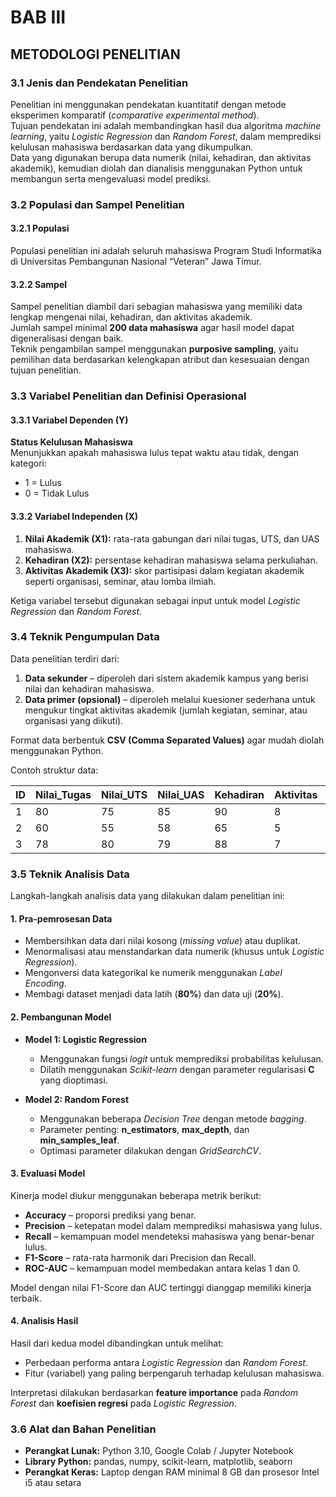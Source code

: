 # BAB III

## METODOLOGI PENELITIAN

### 3.1 Jenis dan Pendekatan Penelitian

Penelitian ini menggunakan pendekatan kuantitatif dengan metode eksperimen komparatif (_comparative experimental method_).  
Tujuan pendekatan ini adalah membandingkan hasil dua algoritma _machine learning_, yaitu _Logistic Regression_ dan _Random Forest_, dalam memprediksi kelulusan mahasiswa berdasarkan data yang dikumpulkan.  
Data yang digunakan berupa data numerik (nilai, kehadiran, dan aktivitas akademik), kemudian diolah dan dianalisis menggunakan Python untuk membangun serta mengevaluasi model prediksi.

### 3.2 Populasi dan Sampel Penelitian

#### 3.2.1 Populasi

Populasi penelitian ini adalah seluruh mahasiswa Program Studi Informatika di Universitas Pembangunan Nasional “Veteran” Jawa Timur.

#### 3.2.2 Sampel

Sampel penelitian diambil dari sebagian mahasiswa yang memiliki data lengkap mengenai nilai, kehadiran, dan aktivitas akademik.  
Jumlah sampel minimal **200 data mahasiswa** agar hasil model dapat digeneralisasi dengan baik.  
Teknik pengambilan sampel menggunakan **purposive sampling**, yaitu pemilihan data berdasarkan kelengkapan atribut dan kesesuaian dengan tujuan penelitian.

### 3.3 Variabel Penelitian dan Definisi Operasional

#### 3.3.1 Variabel Dependen (Y)

**Status Kelulusan Mahasiswa**  
Menunjukkan apakah mahasiswa lulus tepat waktu atau tidak, dengan kategori:

- 1 = Lulus
- 0 = Tidak Lulus

#### 3.3.2 Variabel Independen (X)

1. **Nilai Akademik (X1):** rata-rata gabungan dari nilai tugas, UTS, dan UAS mahasiswa.
2. **Kehadiran (X2):** persentase kehadiran mahasiswa selama perkuliahan.
3. **Aktivitas Akademik (X3):** skor partisipasi dalam kegiatan akademik seperti organisasi, seminar, atau lomba ilmiah.

Ketiga variabel tersebut digunakan sebagai input untuk model _Logistic Regression_ dan _Random Forest_.

### 3.4 Teknik Pengumpulan Data

Data penelitian terdiri dari:

1. **Data sekunder** – diperoleh dari sistem akademik kampus yang berisi nilai dan kehadiran mahasiswa.
2. **Data primer (opsional)** – diperoleh melalui kuesioner sederhana untuk mengukur tingkat aktivitas akademik (jumlah kegiatan, seminar, atau organisasi yang diikuti).

Format data berbentuk **CSV (Comma Separated Values)** agar mudah diolah menggunakan Python.

Contoh struktur data:

| ID  | Nilai_Tugas | Nilai_UTS | Nilai_UAS | Kehadiran | Aktivitas | Status_Kelulusan |
| --- | ----------- | --------- | --------- | --------- | --------- | ---------------- |
| 1   | 80          | 75        | 85        | 90        | 8         | 1                |
| 2   | 60          | 55        | 58        | 65        | 5         | 0                |
| 3   | 78          | 80        | 79        | 88        | 7         | 1                |

### 3.5 Teknik Analisis Data

Langkah-langkah analisis data yang dilakukan dalam penelitian ini:

#### 1. Pra-pemrosesan Data

- Membersihkan data dari nilai kosong (_missing value_) atau duplikat.
- Menormalisasi atau menstandarkan data numerik (khusus untuk _Logistic Regression_).
- Mengonversi data kategorikal ke numerik menggunakan _Label Encoding_.
- Membagi dataset menjadi data latih (**80%**) dan data uji (**20%**).

#### 2. Pembangunan Model

- **Model 1: Logistic Regression**

  - Menggunakan fungsi _logit_ untuk memprediksi probabilitas kelulusan.
  - Dilatih menggunakan _Scikit-learn_ dengan parameter regularisasi **C** yang dioptimasi.

- **Model 2: Random Forest**
  - Menggunakan beberapa _Decision Tree_ dengan metode _bagging_.
  - Parameter penting: **n_estimators**, **max_depth**, dan **min_samples_leaf**.
  - Optimasi parameter dilakukan dengan _GridSearchCV_.

#### 3. Evaluasi Model

Kinerja model diukur menggunakan beberapa metrik berikut:

- **Accuracy** – proporsi prediksi yang benar.
- **Precision** – ketepatan model dalam memprediksi mahasiswa yang lulus.
- **Recall** – kemampuan model mendeteksi mahasiswa yang benar-benar lulus.
- **F1-Score** – rata-rata harmonik dari Precision dan Recall.
- **ROC-AUC** – kemampuan model membedakan antara kelas 1 dan 0.

Model dengan nilai F1-Score dan AUC tertinggi dianggap memiliki kinerja terbaik.

#### 4. Analisis Hasil

Hasil dari kedua model dibandingkan untuk melihat:

- Perbedaan performa antara _Logistic Regression_ dan _Random Forest_.
- Fitur (variabel) yang paling berpengaruh terhadap kelulusan mahasiswa.

Interpretasi dilakukan berdasarkan **feature importance** pada _Random Forest_ dan **koefisien regresi** pada _Logistic Regression_.

### 3.6 Alat dan Bahan Penelitian

- **Perangkat Lunak:** Python 3.10, Google Colab / Jupyter Notebook
- **Library Python:** pandas, numpy, scikit-learn, matplotlib, seaborn
- **Perangkat Keras:** Laptop dengan RAM minimal 8 GB dan prosesor Intel i5 atau setara
